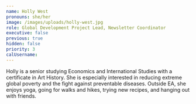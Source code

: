 ```yaml
---
name: Holly West
pronouns: she/her
image: /images/uploads/holly-west.jpg
role: Global Development Project Lead, Newsletter Coordinator
executive: false
previous: true
hidden: false
priority: 3
calUsername:
---
```

Holly is a senior studying Economics and International Studies with a certificate in Art History. She is especially interested in reducing extreme global poverty and the fight against preventable diseases. Outside EA, she enjoys yoga, going for walks and hikes, trying new recipes, and hanging out with friends.
